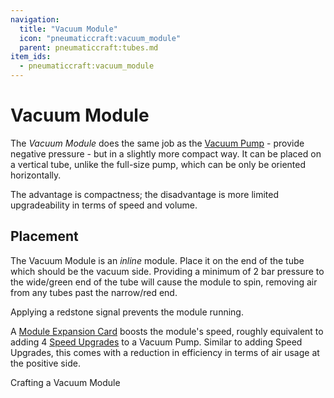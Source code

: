 ```yaml
---
navigation:
  title: "Vacuum Module"
  icon: "pneumaticcraft:vacuum_module"
  parent: pneumaticcraft:tubes.md
item_ids:
  - pneumaticcraft:vacuum_module
---
```


# Vacuum Module

The *Vacuum Module* does the same job as the [Vacuum Pump](../machines/vacuum_pump.md) - provide negative pressure - but in a slightly more compact way. It can be placed on a vertical tube, unlike the full-size pump, which can be only be oriented horizontally.

The advantage is compactness; the disadvantage is more limited upgradeability in terms of speed and volume.

## Placement

The Vacuum Module is an *inline* module. Place it on the end of the tube which should be the vacuum side. Providing a minimum of 2 bar pressure to the wide/green end of the tube will cause the module to spin, removing air from any tubes past the narrow/red end.

Applying a <Color hex="#f00">redstone signal</Color> prevents the module running.

<ItemImage id="pneumaticcraft:module_expansion_card" />

A [Module Expansion Card](./module_expansion_card.md) boosts the module's speed, roughly equivalent to adding 4 [Speed Upgrades](../base_concepts/upgrades.md#speed) to a Vacuum Pump. Similar to adding Speed Upgrades, this comes with a reduction in efficiency in terms of air usage at the positive side.

Crafting a Vacuum Module

<Recipe id="pneumaticcraft:vacuum_module" />

